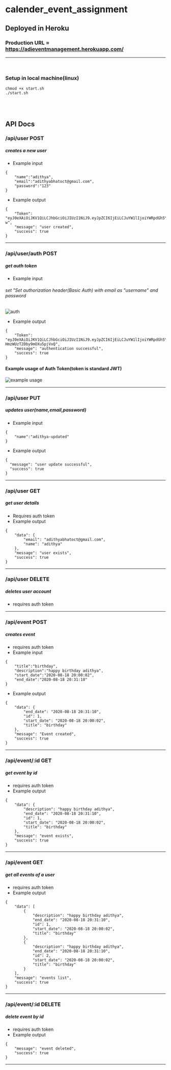 # calender_event_assignment

## Deployed in Heroku
### Production URL = https://adieventmanagement.herokuapp.com/

<hr />
<br />

### Setup in local machine(linux)
```
chmod +x start.sh
./start.sh
```
<br />
<br />

## API Docs

### /api/user  POST
##### creates a new user

- Example input
```
{
    "name":"adithya",
    "email":"adithyabhatoct@gmail.com",
    "password":"123"
}
```
- Example output
```
{
    "Token": "eyJ0eXAiOiJKV1QiLCJhbGciOiJIUzI1NiJ9.eyJpZCI6IjEiLCJuYW1lIjoiYWRpdGh5YSIsImV4cCI6MTU5ODYxODI5Mn0.ksdPq6leEylx8dNupFo4NgFL32aWeWMU5hA3ozllR-w",
    "message": "user created",
    "success": true
}
```


<hr />

### /api/user/auth POST
##### get auth token
- Example input
###### set "Set authorization header(Basic Auth) with email as "username" and password
![auth](https://user-images.githubusercontent.com/30742449/90519442-a7c7a380-e185-11ea-898d-0a1c1e7e1b03.png)

- Example output
```
{
    "Token": "eyJ0eXAiOiJKV1QiLCJhbGciOiJIUzI1NiJ9.eyJpZCI6IjEiLCJuYW1lIjoiYWRpdGh5YSIsImV4cCI6MTU5ODYyMTg1M30.fG7ckZEaMVjHu2104O7F-HmzWUzT2Dby9mOXu5pjVxQ",
    "message": "authentication successful",
    "success": true
}
```

#### Example usage of Auth Token(token is standard JWT)
![example usage](https://user-images.githubusercontent.com/30742449/90519455-aa29fd80-e185-11ea-9a6a-1920a42efc49.png)

<hr />

### /api/user  PUT
##### updates user(name,email,password)
- Example input
```
{
    "name":"adithya-updated"
}
```
- Example output
```
{
  "message": "user update successful",
  "success": true
}
```

<hr />

### /api/user  GET
##### get user details
- Requires auth token
- Example output
```
{
    "data": {
        "email": "adithyabhatoct@gmail.com",
        "name": "adithya"
    },
    "message": "user exists",
    "success": true
}
```

<hr />

### /api/user DELETE
##### deletes user account
- requires auth token

<hr />

### /api/event POST
##### creates event
- requires auth token
- Example input
```
{
    "title":"birthday",
    "description":"happy birthday adithya",
    "start_date":"2020-08-18 20:00:02",
    "end_date":"2020-08-18 20:31:10"
}
```
- Example output
```
{
    "data": {
        "end_date": "2020-08-18 20:31:10",
        "id": 1,
        "start_date": "2020-08-18 20:00:02",
        "title": "birthday"
    },
    "message": "Event created",
    "success": true
}
```
<hr />

### /api/event/:id GET
##### get event by id
- requires auth token
- Example output
```
{
    "data": {
        "description": "happy birthday adithya",
        "end_date": "2020-08-18 20:31:10",
        "id": 1,
        "start_date": "2020-08-18 20:00:02",
        "title": "birthday"
    },
    "message": "event exists",
    "success": true
}
```

<hr />

### /api/event GET
##### get all events of a user
- requires auth token
- Example output
```
{
    "data": [
        {
            "description": "happy birthday adithya",
            "end_date": "2020-08-18 20:31:10",
            "id": 1,
            "start_date": "2020-08-18 20:00:02",
            "title": "birthday"
        },
        {
            "description": "happy birthday adithya",
            "end_date": "2020-08-18 20:31:10",
            "id": 2,
            "start_date": "2020-08-18 20:00:02",
            "title": "birthday"
        }
    ],
    "message": "events list",
    "success": true
}
```
<hr />

### /api/event/:id DELETE
##### delete event by id
- requires auth token
- Example output
```
{
    "message": "event deleted",
    "success": true
}
```

<hr />

